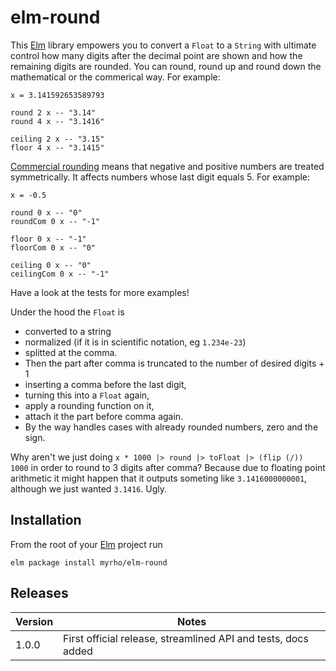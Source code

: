 # elm-round 

This [Elm](http://elm-lang.org) library empowers you to convert a `Float` to a `String` with ultimate control how many digits after the decimal point are shown and how the remaining digits are rounded. You can round, round up and round down the mathematical or the commerical way. For example:

    x = 3.141592653589793

    round 2 x -- "3.14"
    round 4 x -- "3.1416"
    
    ceiling 2 x -- "3.15"
    floor 4 x -- "3.1415"

[Commercial rounding](https://en.wikipedia.org/wiki/Rounding#Round_half_away_from_zero) means that negative and positive numbers are treated symmetrically. It affects numbers whose last digit equals 5. For example:

    x = -0.5

    round 0 x -- "0"
    roundCom 0 x -- "-1"

    floor 0 x -- "-1"
    floorCom 0 x -- "0"

    ceiling 0 x -- "0"
    ceilingCom 0 x -- "-1"

Have a look at the tests for more examples!

Under the hood the `Float` is 

  * converted to a string
  * normalized (if it is in scientific notation, eg `1.234e-23`)
  * splitted at the comma.
  * Then the part after comma is truncated to the number of desired digits + 1
  * inserting a comma before the last digit,
  * turning this into a `Float` again,
  * apply a rounding function on it,
  * attach it the part before comma again.
  * By the way handles cases with already rounded numbers, zero and the sign.

Why aren't we just doing `x * 1000 |> round |> toFloat |> (flip (/)) 1000` in order to round to 3 digits after comma? Because due to floating point arithmetic it might happen that it outputs someting like `3.1416000000001`, although we just wanted `3.1416`. Ugly.

## Installation

From the root of your [Elm](http://elm-lang.org) project run

    elm package install myrho/elm-round

## Releases

| Version | Notes |
| ------- | ----- |
| 1.0.0   | First official release, streamlined API and tests, docs added |
